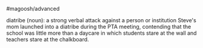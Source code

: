 #magoosh/advanced

diatribe (noun): a strong verbal attack against a person or institution 
Steve's mom launched into a diatribe during the PTA meeting, contending that the school was little more 
than a daycare in which students stare at the wall and teachers stare at the chalkboard. 
